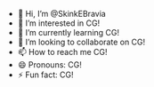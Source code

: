 - 👋 Hi, I’m @SkinkEBravia
- 👀 I’m interested in CG!
- 🌱 I’m currently learning CG!
- 💞️ I’m looking to collaborate on CG!
- 📫 How to reach me CG!
- 😄 Pronouns: CG!
- ⚡ Fun fact: CG!

<!---
SkinkEBravia/SkinkEBravia is a ✨ special ✨ repository because its `README.md` (this file) appears on your GitHub profile.
You can click the Preview link to take a look at your changes.
--->
